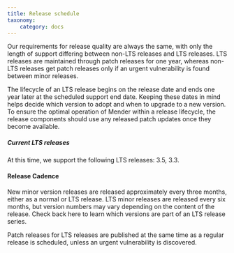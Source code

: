 ```yaml
---
title: Release schedule
taxonomy:
    category: docs
---
```


Our requirements for release quality are always the same, with only the length of support differing between non-LTS releases and LTS releases.
LTS releases are maintained through patch releases for one year, whereas non-LTS releases get patch releases only if an urgent vulnerability is found between minor releases.

The lifecycle of an LTS release begins on the release date and ends one year later at the scheduled support end date. Keeping these dates in mind helps decide which version to adopt and when to upgrade to a new version. To ensure the optimal operation of Mender within a release lifecycle, the release components should use any released patch updates once they become available.

##### Current LTS releases

<!-- the version number includes the patch release here, to get picked up by autoversion, but will be a minor version in the result -->
<!--AUTOVERSION: "LTS releases: %"/lts -->
At this time, we support the following LTS releases: 3.5, 3.3.

#### Release Cadence

New minor version releases are released approximately every three months, either as a normal or LTS release. LTS minor releases are released every six months, but version numbers may vary depending on the content of the release. Check back here to learn which versions are part of an LTS release series.

Patch releases for LTS releases are published at the same time as a regular release is scheduled, unless an urgent vulnerability is discovered.
